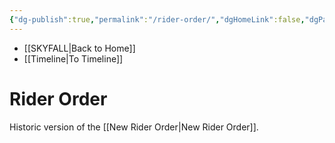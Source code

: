 ```yaml
---
{"dg-publish":true,"permalink":"/rider-order/","dgHomeLink":false,"dgPassFrontmatter":false}
---
```


- [[SKYFALL|Back to Home]]
- [[Timeline|To Timeline]]

# Rider Order
Historic version of the [[New Rider Order|New Rider Order]].